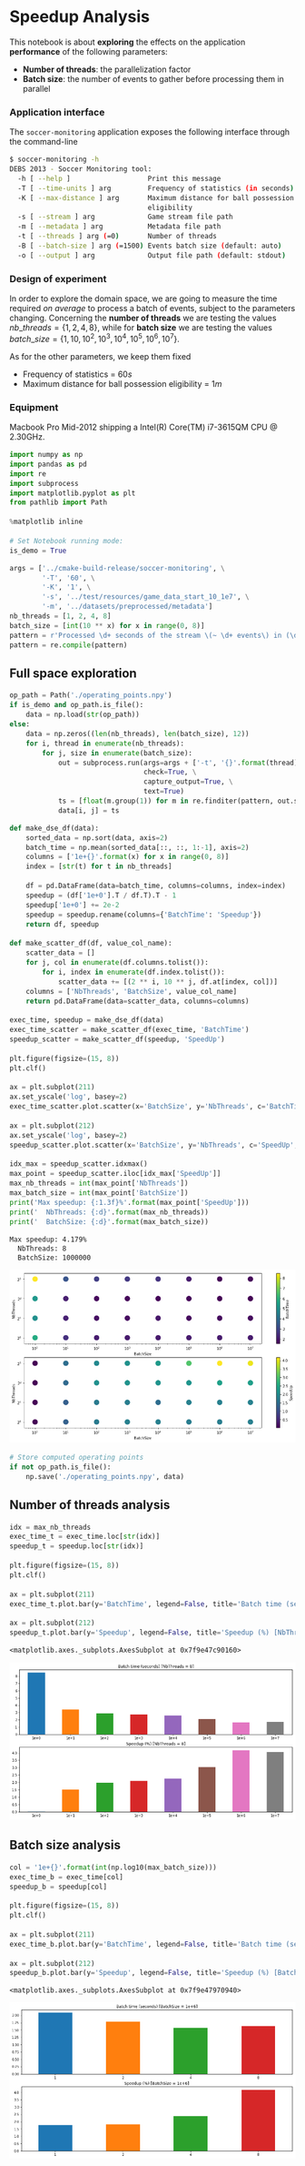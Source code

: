 
# Speedup Analysis

This notebook is about **exploring** the effects on the application **performance** of the following parameters:
 - **Number of threads**: the parallelization factor
 - **Batch size**: the number of events to gather before processing them in parallel

### Application interface
The `soccer-monitoring` application exposes the following interface through the command-line

```bash
$ soccer-monitoring -h                                                                                                        
DEBS 2013 - Soccer Monitoring tool:
  -h [ --help ]                   Print this message
  -T [ --time-units ] arg         Frequency of statistics (in seconds)
  -K [ --max-distance ] arg       Maximum distance for ball possession 
                                  eligibility
  -s [ --stream ] arg             Game stream file path
  -m [ --metadata ] arg           Metadata file path
  -t [ --threads ] arg (=0)       Number of threads
  -B [ --batch-size ] arg (=1500) Events batch size (default: auto)
  -o [ --output ] arg             Output file path (default: stdout)
```

### Design of experiment
In order to explore the domain space, we are going to measure the time required _on average_ to process a batch of events, subject to the parameters changing. Concerning the **number of threads** we are testing the values $nb\_threads = \left \{1, 2, 4, 8 \right \}$, while for **batch size** we are testing the values $batch\_size = \left \{1, 10, 10^2, 10^3, 10^4, 10^5, 10^6, 10^7 \right \}$.

As for the other parameters, we keep them fixed
 - Frequency of statistics = $60 s$
 - Maximum distance for ball possession eligibility = $1 m$
 
### Equipment
Macbook Pro Mid-2012 shipping a Intel(R) Core(TM) i7-3615QM CPU @ 2.30GHz.


```python
import numpy as np
import pandas as pd
import re
import subprocess
import matplotlib.pyplot as plt
from pathlib import Path

%matplotlib inline

# Set Notebook running mode:
is_demo = True
```


```python
args = ['../cmake-build-release/soccer-monitoring', \
        '-T', '60', \
        '-K', '1', \
        '-s', '../test/resources/game_data_start_10_1e7', \
        '-m', '../datasets/preprocessed/metadata']
nb_threads = [1, 2, 4, 8]
batch_size = [int(10 ** x) for x in range(0, 8)]
pattern = r'Processed \d+ seconds of the stream \(~ \d+ events\) in (\d+\.\d+) seconds'
pattern = re.compile(pattern)
```

## Full space exploration


```python
op_path = Path('./operating_points.npy')
if is_demo and op_path.is_file():
    data = np.load(str(op_path))
else:
    data = np.zeros((len(nb_threads), len(batch_size), 12))
    for i, thread in enumerate(nb_threads):
        for j, size in enumerate(batch_size):
            out = subprocess.run(args=args + ['-t', '{}'.format(thread), '-B', '{}'.format(size)], \
                                 check=True, \
                                 capture_output=True, \
                                 text=True)
            ts = [float(m.group(1)) for m in re.finditer(pattern, out.stdout)]
            data[i, j] = ts
```


```python
def make_dse_df(data):
    sorted_data = np.sort(data, axis=2)
    batch_time = np.mean(sorted_data[::, ::, 1:-1], axis=2)
    columns = ['1e+{}'.format(x) for x in range(0, 8)]
    index = [str(t) for t in nb_threads]

    df = pd.DataFrame(data=batch_time, columns=columns, index=index)
    speedup = (df['1e+0'].T / df.T).T - 1
    speedup['1e+0'] += 2e-2
    speedup = speedup.rename(columns={'BatchTime': 'Speedup'})
    return df, speedup

def make_scatter_df(df, value_col_name):
    scatter_data = []
    for j, col in enumerate(df.columns.tolist()):
        for i, index in enumerate(df.index.tolist()):
            scatter_data += [(2 ** i, 10 ** j, df.at[index, col])]
    columns = ['NbThreads', 'BatchSize', value_col_name]
    return pd.DataFrame(data=scatter_data, columns=columns)

exec_time, speedup = make_dse_df(data)
exec_time_scatter = make_scatter_df(exec_time, 'BatchTime')
speedup_scatter = make_scatter_df(speedup, 'SpeedUp')

plt.figure(figsize=(15, 8))
plt.clf()

ax = plt.subplot(211)
ax.set_yscale('log', basey=2)
exec_time_scatter.plot.scatter(x='BatchSize', y='NbThreads', c='BatchTime', s=200, logx=True, colormap='viridis', ax=ax)

ax = plt.subplot(212)
ax.set_yscale('log', basey=2)
speedup_scatter.plot.scatter(x='BatchSize', y='NbThreads', c='SpeedUp', s=200, logx=True, colormap='viridis', ax=ax)

idx_max = speedup_scatter.idxmax()
max_point = speedup_scatter.iloc[idx_max['SpeedUp']]
max_nb_threads = int(max_point['NbThreads'])
max_batch_size = int(max_point['BatchSize'])
print('Max speedup: {:1.3f}%'.format(max_point['SpeedUp']))
print('  NbThreads: {:d}'.format(max_nb_threads))
print('  BatchSize: {:d}'.format(max_batch_size))
```

    Max speedup: 4.179%
      NbThreads: 8
      BatchSize: 1000000



![png](speedup_analysis_files/speedup_analysis_7_1.png)



```python
# Store computed operating points
if not op_path.is_file():
    np.save('./operating_points.npy', data)
```

## Number of threads analysis


```python
idx = max_nb_threads
exec_time_t = exec_time.loc[str(idx)]
speedup_t = speedup.loc[str(idx)]

plt.figure(figsize=(15, 8))
plt.clf()

ax = plt.subplot(211)
exec_time_t.plot.bar(y='BatchTime', legend=False, title='Batch time (seconds) [NbThreads = {}]'.format(max_nb_threads), rot=0, ax=ax)

ax = plt.subplot(212)
speedup_t.plot.bar(y='Speedup', legend=False, title='Speedup (%) [NbThreads = {}]'.format(max_nb_threads), rot=0, ax=ax)
```




    <matplotlib.axes._subplots.AxesSubplot at 0x7f9e47c90160>




![png](speedup_analysis_files/speedup_analysis_10_1.png)


## Batch size analysis


```python
col = '1e+{}'.format(int(np.log10(max_batch_size)))
exec_time_b = exec_time[col]
speedup_b = speedup[col]

plt.figure(figsize=(15, 8))
plt.clf()

ax = plt.subplot(211)
exec_time_b.plot.bar(y='BatchTime', legend=False, title='Batch time (seconds) [BatchSize = {}]'.format(col), rot=0, ax=ax)

ax = plt.subplot(212)
speedup_b.plot.bar(y='Speedup', legend=False, title='Speedup (%) [BatchSize = {}]'.format(col), rot=0, ax=ax)
```




    <matplotlib.axes._subplots.AxesSubplot at 0x7f9e47970940>




![png](speedup_analysis_files/speedup_analysis_12_1.png)

